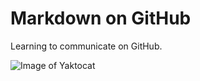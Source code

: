 # Markdown on GitHub

Learning to communicate on GitHub.

![Image of Yaktocat](https://octodex.github.com/images/yaktocat.png)
